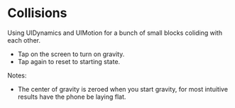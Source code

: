 Collisions
==========

Using UIDynamics and UIMotion for a bunch of small blocks coliding with each other.

- Tap on the screen to turn on gravity.
- Tap again to reset to starting state.

Notes:
- The center of gravity is zeroed when you start gravity, for most intuitive results have the phone be laying flat.